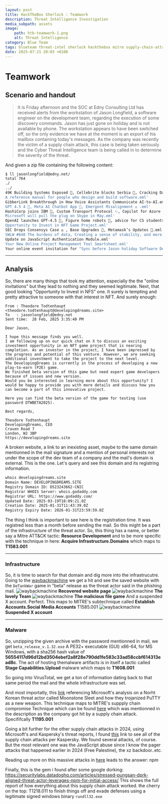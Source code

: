 ```yaml
---
layout: post
title: HackTheBox Sherlock : Teamwork
description: Threat Intelligence Investigation
media_subpath: assets
image:
    path: htb-teamwork-1.png
    alt: Threat Intelligence
category: Blue Team
tags: blueteam threat-intel sherlock hackthebox mitre supply-chain-attack
date: 2025-07-21 20:03 +0100
---
```

# Teamwork
## Scenario and handout
>It is Friday afternoon and the SOC at Edny Consulting Ltd has received alerts from the workstation of Jason Longfield, a software engineer on the development team, regarding the execution of some discovery commands. Jason has just gone on holiday and is not available by phone. The workstation appears to have been switched off, so the only evidence we have at the moment is an export of his mailbox containing today's messages. As the company was recently the victim of a supply chain attack, this case is being taken seriously and the Cyber Threat Intelligence team is being called in to determine the severity of the threat.

And given a zip file containing the following content:
```bash
$ ll jasonlongfield@edny.net/
total 764
./
../
49K Building Systems Exposed 🏢, Cellebrite blocks Serbia 📱, Cracking Dashcams 📷.eml'
A reference manual for people who design and build software.eml'
GibberLink Breakthrough in How Voice Assistants Communicate AI-to-AI.eml'
GPT 4.5 4️ ⃣, Meta AI Chatbot App 📱, Emergent Misalignment ⚖️ .eml'
HashiCorp joins IBM 🤝, Custom Transport Protocol ✨, Copilot for Azure DevOps 🔮.eml'
Microsoft will pull the plug on Skype in May.eml'
OpenAI launches GPT-4.5 🧠, Figure home robots 🤖, advice for CS students 👨‍💻.eml'
Opportunity to Invest in NFT Game Project.eml'
SEC Drops Consensys Case ⚖️ , Base Upgrades 🦾, Metamask’s Updates 🦊.eml'
SWLW #640 The burdens of data, Creating a sense of stability, and more.eml'
Update on JavaScript Authentication Module.eml'
Your New Online Project Management Tool Smartsheet.eml'
Your online event invitation for "Sync before Jason holiday Software Development Progress and Insights".eml'
```

***

## Analysis

So, there are many things that took my attention, especially the the "online invitations" but they lead to nothing and they seemed legitimate. Next, that good looking "Opportunity to Invest in NFS" one. It surely is tempting and pretty attractive to someone with that interest in NFT.
And surely enough:
```
From : Theodore Todtenhaupt <theodore.todtenhaupt@developingdreams.site>
To   : jasonlongfield@edny.net
Sent time:	28 Feb, 2025 3:35:40 PM

Dear Jason,

I hope this message finds you well.
I am following up on our quick chat on X to discuss an exciting investment opportunity in an NFT game project that is nearing completion. As an investor in the project, I have been impressed by the progress and potential of this venture. However, we are seeking additional investment to take the project to the next level.
The DevelopingDreams is currently in the process of developing a new play-to-earn (P2E) game.
We finished beta version of this game but need expert game developers because of issues and new version.
Would you be interested in learning more about this opportunity? I would be happy to provide you with more details and discuss how you can become a part of this innovative project.

Here you can find the beta version of the game for testing (use password DTWBETA2025). 

Best regards,

Theodore Todtenhaupt
DevelopingDreams, CEO
Craven Road 7
London, W2 3BP
https://developingdreams.site

```
A broken website, a link to an inexisting asset, maybe to the same domain mentionned in the mail signature and a mention of personal interests not under the scope of the dev team of a company and the mail's domain is external. This is the one.
Let's query and see this domain and its registring information.
```bash
whois developingdreams.site
Domain Name: DEVELOPINGDREAMS.SITE
Registry Domain ID: D523243662-CNIC
Registrar WHOIS Server: whois.godaddy.com
Registrar URL: https://www.godaddy.com/
Updated Date: 2025-03-19T18:09:21.0Z
Creation Date: 2025-01-31T11:43:39.0Z
Registry Expiry Date: 2026-01-31T23:59:59.0Z
```
The thing I think is important to see here is the registration time. It was registred less than a month before sending the mail.
So this might be a part of the infrastructure of the threat actor.
So, this thing has a name, or better say a Mitre ATT&CK tactic: **Resource Development** and to be more specific with the technique in here: **Acquire Infrastructure.Domains** which maps to **T1583.001**

***

### Infrastructure 
So, it is time to search for that domain and dig more into the infrastrucutre. Going to the [waybackmachine](https://web.archive.org/web/20250204120033/https://developingdreams.site/) we get a hit and see the saved website with the `DeTankWar` game in "beta" release as the threat actor said in the phishing mail.
![waybackmachine](assets/htb-teamwork-2.png)
__Recovered website page__
![waybackmachine](assets/htb-teamwork-3.png)
__The lovely Team__
![waybackmachine](assets/htb-teamwork-4.png)
__The malicious file game__
And a suspended X account. Perfect. This maps to MITRE's subtechnique called **Establish Accounts.Social Media Accounts** T1585.001
![waybackmachine](assets/htb-teamwork-5.png)
__Suspended X account__

***

### Malware
So, unzipping the given archive with the password mentionned in mail, we get `beta_release_v.1.32.exe` A PE32+ executable (GUI) x86-64, for MS Windows, with a sha256 hash value of **56554117d96d12bd3504ebef2a8f28e790dd1fe583c33ad58ccbf614313ead8c**. The act of hosting themalware artifacts is in itself a tactic called **Stage Capabilities.Upload** malware which maps to **T1608.001**


So going into VirusTotal, we get a ton of information dating back to that same period the mail and the whole infrastructure was set.

And most importatly, this [link](https://www.microsoft.com/en-us/security/blog/2024/05/28/moonstone-sleet-emerges-as-new-north-korean-threat-actor-with-new-bag-of-tricks/) referencing Microsoft's analysis on a Norht Korean threat actor called Moonstone Sleet and how they trojanized PuTTY as a new weapon. This technique maps to MITRE's suppply chain compromise Technique which can be found [here](https://attack.mitre.org/techniques/T1195/) which was mentionned in the description as the company got hit by a supply chain attack. Specififcally **T1195.001**

Going a bit further for the other supply chain attacks in 2024, using Microsoft's and Kaspersky's threat reports, I found [this](https://securelist.com/ksb-story-of-the-year-2024/114883/) link to see all of the supply chain attacks per Kaspersky.
We found several attacks, of course. But the most relevant one was the JavaScript abuse since I know the pager attacks that happened earlier in 2024 (Free Palestine), the xz backdoor..etc.

Reading up more on this massive attacks in [here](https://censys.com/blog/july-2-polyfill-io-supply-chain-attack-digging-into-the-web-of-compromised-domains) leads to the answer: npm


Finally, this is the gem i found after some google dorking: <https://securitylabs.datadoghq.com/articles/stressed-pungsan-dprk-aligned-threat-actor-leverages-npm-for-initial-access/> 
This shows the full report of how everything about this supply chain attack worked.
the cherry on the top: T1218.011 to finish things off and evade defenses using a legitimate signed windows binary `rundll32.exe`
